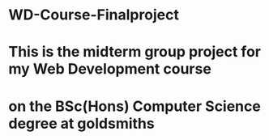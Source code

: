 # WD-Course-Finalproject
# This is the midterm group project for my Web Development course 
# on the BSc(Hons) Computer Science degree at goldsmiths
